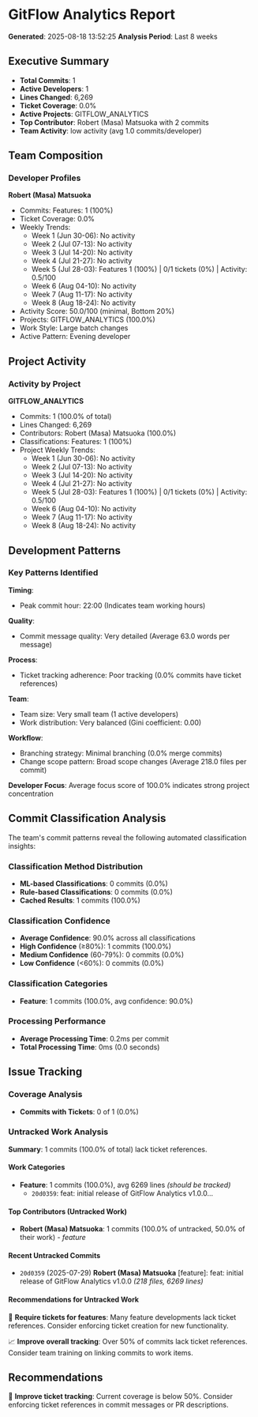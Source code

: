 # GitFlow Analytics Report

**Generated**: 2025-08-18 13:52:25
**Analysis Period**: Last 8 weeks

## Executive Summary

- **Total Commits**: 1
- **Active Developers**: 1
- **Lines Changed**: 6,269
- **Ticket Coverage**: 0.0%
- **Active Projects**: GITFLOW_ANALYTICS
- **Top Contributor**: Robert (Masa) Matsuoka with 2 commits
- **Team Activity**: low activity (avg 1.0 commits/developer)

## Team Composition

### Developer Profiles

**Robert (Masa) Matsuoka**
- Commits: Features: 1 (100%)
- Ticket Coverage: 0.0%
- Weekly Trends:
  - Week 1 (Jun 30-06): No activity
  - Week 2 (Jul 07-13): No activity
  - Week 3 (Jul 14-20): No activity
  - Week 4 (Jul 21-27): No activity
  - Week 5 (Jul 28-03): Features 1 (100%) | 0/1 tickets (0%) | Activity: 0.5/100
  - Week 6 (Aug 04-10): No activity
  - Week 7 (Aug 11-17): No activity
  - Week 8 (Aug 18-24): No activity
- Activity Score: 50.0/100 (minimal, Bottom 20%)
- Projects: GITFLOW_ANALYTICS (100.0%)
- Work Style: Large batch changes
- Active Pattern: Evening developer


## Project Activity

### Activity by Project

**GITFLOW_ANALYTICS**
- Commits: 1 (100.0% of total)
- Lines Changed: 6,269
- Contributors: Robert (Masa) Matsuoka (100.0%)
- Classifications: Features: 1 (100%)
- Project Weekly Trends:
  - Week 1 (Jun 30-06): No activity
  - Week 2 (Jul 07-13): No activity
  - Week 3 (Jul 14-20): No activity
  - Week 4 (Jul 21-27): No activity
  - Week 5 (Jul 28-03): Features 1 (100%) | 0/1 tickets (0%) | Activity: 0.5/100
  - Week 6 (Aug 04-10): No activity
  - Week 7 (Aug 11-17): No activity
  - Week 8 (Aug 18-24): No activity


## Development Patterns

### Key Patterns Identified

**Timing**:
- Peak commit hour: 22:00 (Indicates team working hours)

**Quality**:
- Commit message quality: Very detailed (Average 63.0 words per message)

**Process**:
- Ticket tracking adherence: Poor tracking (0.0% commits have ticket references)

**Team**:
- Team size: Very small team (1 active developers)
- Work distribution: Very balanced (Gini coefficient: 0.00)

**Workflow**:
- Branching strategy: Minimal branching (0.0% merge commits)
- Change scope pattern: Broad scope changes (Average 218.0 files per commit)

**Developer Focus**: Average focus score of 100.0% indicates strong project concentration

## Commit Classification Analysis

The team's commit patterns reveal the following automated classification insights:

### Classification Method Distribution

- **ML-based Classifications**: 0 commits (0.0%)
- **Rule-based Classifications**: 0 commits (0.0%)
- **Cached Results**: 1 commits (100.0%)

### Classification Confidence

- **Average Confidence**: 90.0% across all classifications
- **High Confidence** (≥80%): 1 commits (100.0%)
- **Medium Confidence** (60-79%): 0 commits (0.0%)
- **Low Confidence** (<60%): 0 commits (0.0%)

### Classification Categories

- **Feature**: 1 commits (100.0%, avg confidence: 90.0%)

### Processing Performance

- **Average Processing Time**: 0.2ms per commit
- **Total Processing Time**: 0ms (0.0 seconds)


## Issue Tracking


### Coverage Analysis

- **Commits with Tickets**: 0 of 1 (0.0%)

### Untracked Work Analysis

**Summary**: 1 commits (100.0% of total) lack ticket references.

#### Work Categories

- **Feature**: 1 commits (100.0%), avg 6269 lines *(should be tracked)*
  - `20d0359`: feat: initial release of GitFlow Analytics v1.0.0...

#### Top Contributors (Untracked Work)

- **Robert (Masa) Matsuoka**: 1 commits (100.0% of untracked, 50.0% of their work) - *feature*

#### Recent Untracked Commits

- `20d0359` (2025-07-29) **Robert (Masa) Matsuoka** [feature]: feat: initial release of GitFlow Analytics v1.0.0 *(218 files, 6269 lines)*

#### Recommendations for Untracked Work

🎫 **Require tickets for features**: Many feature developments lack ticket references. Consider enforcing ticket creation for new functionality.

📈 **Improve overall tracking**: Over 50% of commits lack ticket references. Consider team training on linking commits to work items.


## Recommendations

🎫 **Improve ticket tracking**: Current coverage is below 50%. Consider enforcing ticket references in commit messages or PR descriptions.

